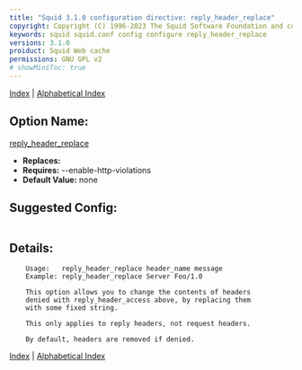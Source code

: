 ```yaml
---
title: "Squid 3.1.0 configuration directive: reply_header_replace"
copyright: Copyright (C) 1996-2023 The Squid Software Foundation and contributors
keywords: squid squid.conf config configure reply_header_replace
versions: 3.1.0
proiduct: Squid Web cache
permissions: GNU GPL v2
# showMiniToc: true
---
```

[Index](index#toc_reply_header_replace) | [Alphabetical Index](index_all#toc_reply_header_replace)

## Option Name:
[reply_header_replace](#reply_header_replace)
 * **Replaces:** 
 * **Requires:** --enable-http-violations
 * **Default Value:** none


## Suggested Config:
```plaintext

```

## Details:

        Usage:   reply_header_replace header_name message
        Example: reply_header_replace Server Foo/1.0

        This option allows you to change the contents of headers
        denied with reply_header_access above, by replacing them
        with some fixed string.

        This only applies to reply headers, not request headers.

        By default, headers are removed if denied.



[Index](index#toc_reply_header_replace) | [Alphabetical Index](index_all#toc_reply_header_replace)

